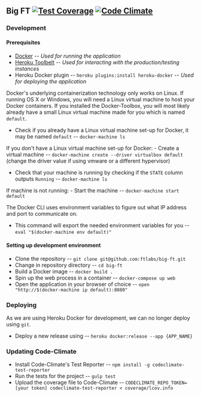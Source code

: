 ## Big FT [![Test Coverage](https://codeclimate.com/github/ftlabs/big-ft/badges/coverage.svg)](https://codeclimate.com/github/ftlabs/big-ft/coverage) [![Code Climate](https://codeclimate.com/github/ftlabs/big-ft/badges/gpa.svg)](https://codeclimate.com/github/ftlabs/big-ft)

### Development

#### Prerequisites
- [Docker](https://www.docker.com/docker-toolbox) -- _Used for running the application_
- [Heroku Toolbelt](https://toolbelt.heroku.com/) -- _Used for interacting with the production/testing instances_
- Heroku Docker plugin -- `heroku plugins:install heroku-docker` -- _Used for deploying the application_

Docker's underlying containerization technology only works on Linux. If running OS X or Windows, you will need a Linux virtual machine to host your Docker containers. If you installed the Docker-Toolbox, you will most likely already have a small Linux virtual machine made for you which is named `default`. 

- Check if you already have a Linux virtual machine set-up for Docker, it may be named `default` -- `docker-machine ls`

If you don't have a Linux virtual machine set-up for Docker:
	- Create a virtual machine -- `docker-machine create --driver virtualbox default` (change the driver value if using vmware or a different hypervisor)

- Check that your machine is running by checking if the `STATE` column outputs `Running` -- `docker-machine ls`

If machine is not running:
	- Start the machine -- `docker-machine start default`

The Docker CLI uses environment variables to figure out what IP address and port to communicate on.
- This command will export the needed environment variables for you -- `eval "$(docker-machine env default)"`

#### Setting up development environment
- Clone the repository -- `git clone git@github.com:ftlabs/big-ft.git`
- Change in repository directory -- `cd big-ft`
- Build a Docker image -- `docker build .`
- Spin up the web process in a container -- `docker-compose up web`
- Open the application in your browser of choice -- `open "http://$(docker-machine ip default):8080"`

### Deploying
As we are using Heroku Docker for development, we can no longer deploy using `git`.

- Deploy a new release using -- `heroku docker:release --app {APP_NAME}`

### Updating Code-Climate
- Install Code-Climate's Test Reporter -- `npm install -g codeclimate-test-reporter`
- Run the tests for the project -- `gulp test`
- Upload the coverage file to Code-Climate -- `CODECLIMATE_REPO_TOKEN=[your token] codeclimate-test-reporter < coverage/lcov.info`

